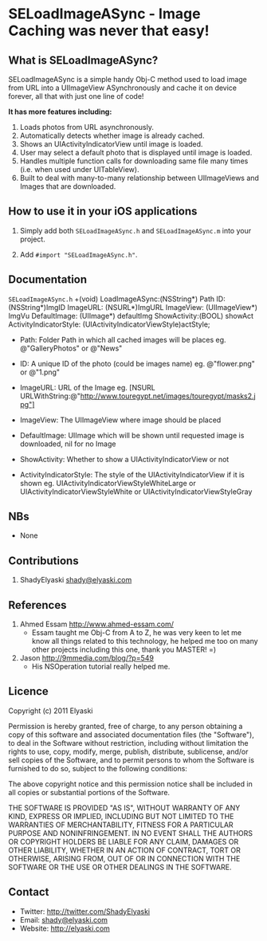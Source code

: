 # SELoadImageASync - Image Caching was never that easy!

## What is SELoadImageASync?

SELoadImageASync is a simple handy Obj-C method used to load image from URL into a UIImageView ASynchronously and cache it on device forever, all that with just one line of code!

**It has more features including:**

1. Loads photos from URL asynchronously.
2. Automatically detects whether image is already cached.
3. Shows an UIActivityIndicatorView until image is loaded.
4. User may select a default photo that is displayed until image is loaded.
5. Handles multiple function calls for downloading same file many times (i.e. when used under UITableView).
6. Built to deal with many-to-many relationship between UIImageViews and Images that are downloaded.

## How to use it in your iOS applications 

1. Simply add both
`SELoadImageASync.h`
and
`SELoadImageASync.m` into your project.

2. Add  `#import "SELoadImageASync.h"`.

## Documentation

`SELoadImageASync.h`
    +(void) LoadImageASync:(NSString*) Path ID:(NSString*)ImgID ImageURL: (NSURL*)ImgURL ImageView: (UIImageView*) ImgVu DefaultImage: (UIImage*) defaultImg ShowActivity:(BOOL) showAct ActivityIndicatorStyle: (UIActivityIndicatorViewStyle)actStyle;

* Path: Folder Path in which all cached images will be places
     eg. @"GalleryPhotos" or @"News"

* ID: A unique ID of the photo (could be images name)
	eg. @"flower.png" or @"1.png"

* ImageURL: URL of the Image
	eg. [NSURL URLWithString:@"http://www.touregypt.net/images/touregypt/masks2.jpg"]
	
* ImageView: The UIImageView where image should be placed
	
* DefaultImage: UIImage which will be shown until requested image is downloaded, nil for no Image
	
* ShowActivity: Whether to show a UIActivityIndicatorView or not

* ActivityIndicatorStyle: The style of the UIActivityIndicatorView if it is shown
	eg.     UIActivityIndicatorViewStyleWhiteLarge or UIActivityIndicatorViewStyleWhite or UIActivityIndicatorViewStyleGray

## NBs

* None

## Contributions 

1. ShadyElyaski <shady@elyaski.com>

## References 

1. Ahmed Essam <http://www.ahmed-essam.com/>
	* Essam taught me Obj-C from A to Z, he was very keen to let me know all things related to this technology, he helped me too on many other projects including this one, thank you MASTER! =)
2. Jason <http://9mmedia.com/blog/?p=549>
	* His NSOperation tutorial really helped me.

## Licence 

Copyright (c) 2011 Elyaski

Permission is hereby granted, free of charge, to any person obtaining a copy of this software and associated documentation files (the "Software"), to deal in the Software without restriction, including without limitation the rights to use, copy, modify, merge, publish, distribute, sublicense, and/or sell copies of the Software, and to permit persons to whom the Software is furnished to do so, subject to the following conditions:

The above copyright notice and this permission notice shall be included in all copies or substantial portions of the Software.

THE SOFTWARE IS PROVIDED "AS IS", WITHOUT WARRANTY OF ANY KIND, EXPRESS OR IMPLIED, INCLUDING BUT NOT LIMITED TO THE WARRANTIES OF MERCHANTABILITY, FITNESS FOR A PARTICULAR PURPOSE AND NONINFRINGEMENT. IN NO EVENT SHALL THE AUTHORS OR COPYRIGHT HOLDERS BE LIABLE FOR ANY CLAIM, DAMAGES OR OTHER LIABILITY, WHETHER IN AN ACTION OF CONTRACT, TORT OR OTHERWISE, ARISING FROM, OUT OF OR IN CONNECTION WITH THE SOFTWARE OR THE USE OR OTHER DEALINGS IN THE SOFTWARE.

## Contact

* Twitter: http://twitter.com/ShadyElyaski
* Email: shady@elyaski.com
* Website: http://elyaski.com
